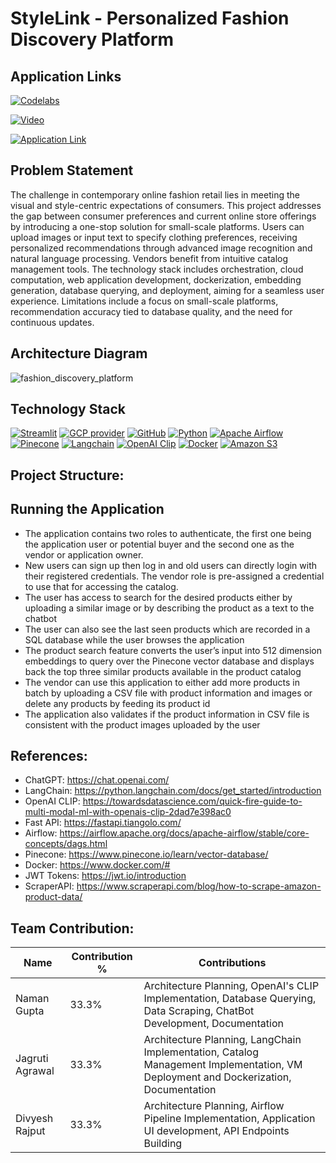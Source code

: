 # StyleLink - Personalized Fashion Discovery Platform

## Application Links
[![Codelabs](https://img.shields.io/badge/Codelabs-blue?style=for-the-badge)](https://codelabs-preview.appspot.com/?file_id=1fbWTNJO9v0mllZLa48zSFKu5GM6kTl0HLQQcBGkoPVE/edit#0)

[![Video](https://img.shields.io/badge/Video-CC6699?style=for-the-badge)](https://www.youtube.com/watch?v=_0TWwnpgJ0c)

[![Application Link](https://img.shields.io/badge/Application-green?style=for-the-badge)](http://35.238.105.5:8501/)

## Problem Statement

The challenge in contemporary online fashion retail lies in meeting the visual and style-centric expectations of consumers. This project addresses the gap between consumer preferences and current online store offerings by introducing a one-stop solution for small-scale platforms. Users can upload images or input text to specify clothing preferences, receiving personalized recommendations through advanced image recognition and natural language processing. Vendors benefit from intuitive catalog management tools. The technology stack includes orchestration, cloud computation, web application development, dockerization, embedding generation, database querying, and deployment, aiming for a seamless user experience. Limitations include a focus on small-scale platforms, recommendation accuracy tied to database quality, and the need for continuous updates.

## Architecture Diagram
![fashion_discovery_platform](https://github.com/BigDataIA-Fall2023-Team4/Final_Project/assets/113845871/77d882dc-9be0-48f5-81ae-e6ce9938dfbc)



## Technology Stack
[![Streamlit](https://img.shields.io/badge/Streamlit-FF4B4B?style=for-the-badge&logo=Streamlit&logoColor=white)](https://streamlit.io/)
[![GCP provider](https://img.shields.io/badge/GCP-orange?style=for-the-badge&logo=google-cloud&color=orange)](https://cloud.google.com/?hl=en)
[![GitHub](https://img.shields.io/badge/GitHub-100000?style=for-the-badge&logo=github&logoColor=white)](https://github.com/)
[![Python](https://img.shields.io/badge/Python-FFD43B?style=for-the-badge&logo=python&logoColor=purple)](https://www.python.org/)
[![Apache Airflow](https://img.shields.io/badge/apacheairflow-2A667F?style=for-the-badge&logo=ApacheAirflow&logoColor=black)](https://airflow.apache.org/)
[![Pinecone](https://img.shields.io/badge/Pinecone-A100FF?style=for-the-badge)](https://www.pinecone.io/)
[![Langchain](https://img.shields.io/badge/Langchain-073B5A?style=for-the-badge)](https://www.langchain.com/)
[![OpenAI Clip](https://img.shields.io/badge/openai-6BA539?style=for-the-badge&logo=OpenAI&logoColor=black)](https://openai.com/)
[![Docker](https://img.shields.io/badge/docker-29F1FB?style=for-the-badge&logo=Docker&logoColor=black)](https://www.docker.com/)
[![Amazon S3](https://img.shields.io/badge/amazons3-535D6C?style=for-the-badge&logo=amazons3&logoColor=black)](https://aws.amazon.com/s3/)

## Project Structure:


## Running the Application
- The application contains two roles to authenticate, the first one being the application user or potential buyer and the second one as the vendor or application owner.
- New users can sign up then log in and old users can directly login with their registered credentials. The vendor role is pre-assigned a credential to use that for accessing the catalog.
- The user has access to search for the desired products either by uploading a similar image or by describing the product as a text to the chatbot
- The user can also see the last seen products which are recorded in a SQL database while the user browses the application
- The product search feature converts the user’s input into 512 dimension embeddings to query over the Pinecone vector database and displays back the top three similar products available in the product catalog
- The vendor can use this application to either add more products in batch by uploading a CSV file with product information and images or delete any products by feeding its product id
- The application also validates if the product information in CSV file is consistent with the product images uploaded by the user


## References:
- ChatGPT: https://chat.openai.com/
- LangChain: https://python.langchain.com/docs/get_started/introduction
- OpenAI CLIP: https://towardsdatascience.com/quick-fire-guide-to-multi-modal-ml-with-openais-clip-2dad7e398ac0 
- Fast API: https://fastapi.tiangolo.com/
- Airflow: https://airflow.apache.org/docs/apache-airflow/stable/core-concepts/dags.html
- Pinecone: https://www.pinecone.io/learn/vector-database/
- Docker: https://www.docker.com/#
- JWT Tokens: https://jwt.io/introduction
- ScraperAPI: https://www.scraperapi.com/blog/how-to-scrape-amazon-product-data/ 


## Team Contribution:

| Name            | Contribution % | Contributions |
|-----------------|----------------|---------------|
| Naman Gupta     |     33.3%      | Architecture Planning, OpenAI's CLIP Implementation, Database Querying, Data Scraping, ChatBot Development, Documentation            |
| Jagruti Agrawal |     33.3%      | Architecture Planning, LangChain Implementation, Catalog Management Implementation, VM Deployment and Dockerization, Documentation           |
| Divyesh Rajput  |     33.3%      | Architecture Planning, Airflow Pipeline Implementation, Application UI development, API Endpoints Building            |
